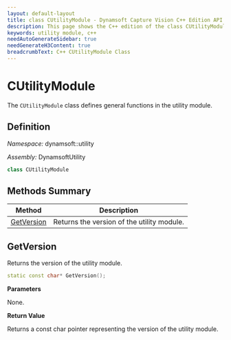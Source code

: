 ```yaml
---
layout: default-layout
title: class CUtilityModule - Dynamsoft Capture Vision C++ Edition API Reference
description: This page shows the C++ edition of the class CUtilityModule in Dynamsoft Utility Module.
keywords: utility module, c++
needAutoGenerateSidebar: true
needGenerateH3Content: true
breadcrumbText: C++ CUtilityModule Class
---
```


# CUtilityModule

The `CUtilityModule` class defines general functions in the utility module.

## Definition

*Namespace:* dynamsoft::utility

*Assembly:* DynamsoftUtility

```cpp
class CUtilityModule 
```

## Methods Summary

| Method                                                    | Description                                        |
| --------------------------------------------------------- | -------------------------------------------------- |
| [GetVersion](#getversion)                                     | Returns the version of the utility module. |

## GetVersion

Returns the version of the utility module.

```cpp
static const char* GetVersion();
```

**Parameters**

None.

**Return Value**

Returns a const char pointer representing the version of the utility module.
